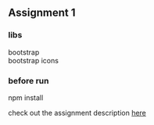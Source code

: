 ## Assignment 1

### libs

bootstrap       
bootstrap icons 

### before run
npm install

check out the assignment description [here](Α1%20-%202023_2024.docx.pdf)
